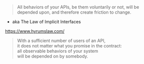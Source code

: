 
> All behaviors of your APIs, be them voluntarily or not, will be depended upon, and therefore create friction to change.

- aka The Law of Implicit Interfaces

https://www.hyrumslaw.com/


> With a sufficient number of users of an API,  
> it does not matter what you promise in the contract:  
> all observable behaviors of your system  
> will be depended on by somebody.
